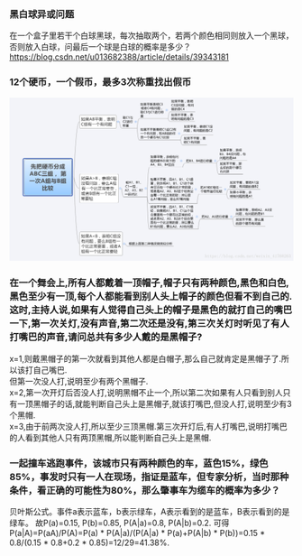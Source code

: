 ### 黑白球异或问题
在一个盒子里若干个白球黑球，每次抽取两个，若两个颜色相同则放入一个黑球，否则放入白球，问最后一个球是白球的概率是多少？  
https://blog.csdn.net/u013682388/article/details/39343181

### 12个硬币，一个假币，最多3次称重找出假币
![](https://github.com/FFizzZZ/Fizz/blob/master/Algorithm/Pictures/%E7%A1%AC%E5%B8%81.png)

### 在一个舞会上,所有人都戴着一顶帽子,帽子只有两种颜色,黑色和白色,黑色至少有一顶,每个人都能看到别人头上帽子的颜色但看不到自己的.这时,主持人说,如果有人觉得自己头上的帽子是黑色的就打自己的嘴巴一下,第一次关灯,没有声音,第二次还是没有,第三次关灯时听见了有人打嘴巴的声音,请问总共有多少人戴的是黑帽子?

x=1,则戴黑帽子的第一次就看到其他人都是白帽子,那么自己就肯定是黑帽子了.所以该打自己嘴巴.  
但第一次没人打,说明至少有两个黑帽子.  
x=2,第一次开灯后否没人打,说明黑帽不止一个,所以第二次如果有人只看到别人只有一顶黑帽子的话,就能判断自己头上是黑帽子,就该打嘴巴,但没人打,说明至少有3个黑帽.  
x=3,由于前两次没人打,所以至少三顶黑帽.第三次开灯后,有人打嘴巴,说明打嘴巴的人看到其他人只有两顶黑帽,所以能判断自己头上是黑帽.  

### 一起撞车逃跑事件，该城市只有两种颜色的车，蓝色15%，绿色85%，事发时只有一人在现场，指证是蓝车，但专家分析，当时那种条件，看正确的可能性为80%，那么肇事车为缆车的概率为多少？

贝叶斯公式。事件a表示蓝车，b表示绿车，A表示看到的是蓝车，B表示看到的是绿车。 故P(a)=0.15, P(b)=0.85, P(A|a)=0.8, P(A|b)=0.2. 可得P(a|A)=P(aA)/P(A)=P(a) * P(A|a)/(P(A|a) * P(a)+P(A|b) * P(b))=0.15 * 0.8/(0.15 * 0.8+0.2 * 0.85)=12/29=41.38%.
